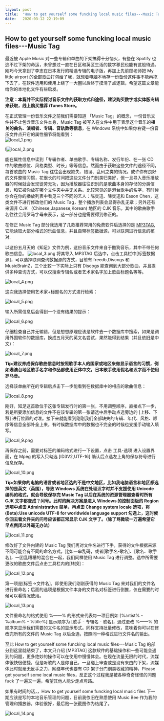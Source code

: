 ```yaml
---
layout: post
title:  "How to get yourself some funcking local music files---Music Tag"
date:   2020-03-12 22:19:09
---
```

## How to get yourself some funcking local music files---Music Tag

最近被 Apple Music 对一些专辑和单曲的下架搞得十分恼火，有些在 Spotify 也逃不过下架的命运，未曾想过一直在日区和英区生活的数字移民也能有这般待遇。刚巧今天拿到了李志在日本发行的精选专辑的电子版，再加上先前顾老师把 My little airport 的全部歌曲打包给了我，就想着电脑本地存一份备份这件事不能再拖下去了，在软件选用和使用上绕了一大圈以后终于摸清了点逻辑，希望这篇文章能给你的本地化文件有些启发。

**注意：本篇并不实际探讨音乐文件的获取方式和途径，建议购买数字或实体版专辑来获取，线上购买推荐 iTunes Store。**

在正式管理一份音乐文件之前我们需要知道 「Music Tag」的概念，一份音乐文件并不止包含音乐文件本身，Music Tag 被写入在文件中用于表示这个音乐的**相关的曲名、演唱者、专辑、音轨数等信息**，在 Windows 系统中如果你右键一份音乐文件点开它的属性细节将能看到：  
![local_1.png](https://i.loli.net/2020/03/14/mTQwVlLpzDB3Yes.png)

!![local_2.png](https://i.loli.net/2020/03/14/6Ye49MuQacWNbU8.png)

能在属性信息中读到「专辑作者、单曲歌手、专辑名称、发行年份、在一张 CD 中的歌曲顺位、风格类型、时长」等等信息。然而由于获取这些文件的途径不同，每首歌曲的 Music Tag 往往会出现缺失、错误、乱码之类的情况。或许你有良好的文件整理习惯，花很长的时间把这些文件分门别类归类好，但一旦导入音乐播放器的时候就会发现徒劳无功，因为播放器往往识别的是歌曲本身的存储的分类信息，和它被你放在哪个文件夹中并无关系。比较常见的是港台歌手的名字，有时候你会在你的播放列表中看见三个不同的艺人：陈奕迅、陳奕迅和 Eason Chen，这类文件不进行修改他们的 Music Tag，整个播放列表会显得杂乱无章；另外还有来源非 CJK （Chinese,Japanese,Korean) 地区的 CJK 音乐，其中的歌曲歌手名往往会用罗马字母来表示，这一部分也是需要得到修正的。

在修正 Music Tag 部分我选用了几款推荐常用的免费软件后选择的是 [MP3TAG](https://www.mp3tag.de/en/ "With a Title"),它能读取大部分格式的乐曲信息，并且自带标签数据源，可以联网进行信息的核对.  

以这份五月天的《知足》文件为例，这份音乐文件来自于酷狗音乐，其中不带任何歌曲信息。
![local_3.png](https://i.loli.net/2020/03/14/geWhlmcBvSUNAqy.png)
将其导入 MP3TAG 后选中，点击工具栏中[标签数据源]，可以选择联网查询数据源的方式，目前有 freedb,Discogs 和 MusicBrainZ，三个比较一下实际上只有 Discogs 能查询到大部分歌曲，并且提供多种查询方式，可以仅搜索专辑名或者艺术家名字加上歌曲标题名等等。  

![local_4.png](https://i.loli.net/2020/03/14/B1pC3zuSd9PygnV.png)    

这次我选择使用艺术家+标题名的方式进行检索：  

![local_5.png](https://i.loli.net/2020/03/14/npuY2SrUWKLNBaz.png)

输入所需信息后会得到一个没有结果的提示：  

![local_6.png](https://i.loli.net/2020/03/14/UrLJ6M8GICnoWVB.png) 

仔细检查自己并无输错，但是想想原理应该是软件去一个数据库中搜索，如果是调用外国软件的数据库，换成五月天的英文名尝试，果然能得到结果（并且依旧是中文）：

![local_7.png](https://i.loli.net/2020/03/14/EpylmKYLh7Pqoi8.png) 

**Tip:建议养成保存歌曲信息时按照歌手本人的国家或地区来做显示语言的习惯，例如港澳台地区歌手名字和作品都使用正体中文，日本歌手使用假名和汉字而不使用罗马音。**

选择该单曲所在的专辑后点击下一步能看到在数据库中的相应的歌曲信息：

![local_8.png](https://i.loli.net/2020/03/14/PWUVEgcRLwxNz93.png)

刚好，知足这首歌位于这张专辑发行时的第一张，不用调整顺序，直接点下一步，若是所要添加信息的文件不在该专辑的第一张请选中后手动点选旁边的 [上移、下移] 进行位置的对准。接下来就能看到刚刚我们全部缺失的专辑、年代、风格、顺序等信息全部补全上来，有时候数据库中的数据也不完全的时候也支援手动输入填写。

![local_9.png](https://i.loli.net/2020/03/14/M7W6xLUrDFAtVR1.png) 

再保存之前，需要对标签的编码格式进行一下设置，点击 工具-选项 进入设置界面，在 Mpeg 的写入只勾选 [ID3V2,UTF-16] 确认后点选左上角的保存符号进行信息保存。

![local_10.png](https://i.loli.net/2020/03/14/k6Z2faUoQ3YlLrS.png)

**Tip:如果你的电脑的语言或者地区选的不是中文地区，比如我电脑语言和地区都选择的是英文（英国），导致 Windows 系统在处理汉字时并不支援使用 Unicode 编码的格式，就会导致保存完 Music Tag 以后在系统的资源管理器查看时所有 CJK 文字都变成？问号。此时的解决方案是进入 Windows 的控制面板的 Region 选项中点击 Administrative 菜单，再点击 Change system locale 选项，将 (Beta):Use unicode UTF-8 for worldwide language support 勾选上，这时候你回去看文件夹的问号应该都正常显示 CJK 文字了。（除了骂微软一万遍希望它早点倒闭以外毫无办法）**

![local_11.png](https://i.loli.net/2020/03/14/zZdW3xnOtHQ57rq.png)

修改好了文件内建的 Music Tag 我们再对文件名进行下手，获得的文件根据来源不同可能会有不同的命名方式，比如一串乱码，或者[歌手名-歌名]、[歌名、歌手名]，一团乱糟糟的混合在一起，我们同样使用 Music Tag 进行调整。选中所需要更改的歌曲文件后点击工具栏内的[转换]：

![local_12.png](https://i.loli.net/2020/03/14/gFuH4BybzqDY1nA.png) 

第一项是[标签->文件名]，即使用我们刚刚获得的 Music Tag 来对我们的文件名进行重命名；后面的选项是根据文件本身的文件名对标签进行倒推，仅在需要的时候可以看情况使用。

![local_13.png](https://i.loli.net/2020/03/14/i25FnBqE9Kmjrbp.png)

文件重命名的格式使用 %——% 的形式来代表每一项目例如 [%artist% - %album% - %title%] 显示顺序为 [歌手 - 专辑名 - 歌名]，通过更改 %——% 的顺序来显示我们需要的文件名的显示形式。同样支持批量修改，意味着你可以在修改完所有的文件的 Music Tag 以后全选，按照同一种格式进行文件名的输出。

至此 How to get yourself some funcking local music files---Music Tag 的部分到这里就结束了，本文只介绍 [MP3TAG] 这款软件的基础操作和一些可能会遇到的问题，更多绝妙的操作可以在使用中慢慢体会。在现在流量无限的时代，流媒体很快很便捷，但是听歌的人是你自己，一旦碰上审查或是没有来由的下架，流媒体此时就毫无反手之力，网络年代也要有 CD 架子分门别类收藏的精神，Please get yourself some local music files，反正这个过程我是被各种奇奇怪怪的问题 fuck 了一遍又一遍，希望其他人能少走点弯路。

如果有时间的话，，How to get yourself some funcking local music files 下一期应该是写的本地音乐管理的问题，目前我依旧在熟悉使用 Music Bee 作为我的管理和播放器，体验很好，最后贴一张截图作为结尾了。

![local_14.png](https://i.loli.net/2020/03/14/KyeUQBoFAgfJtbw.png)